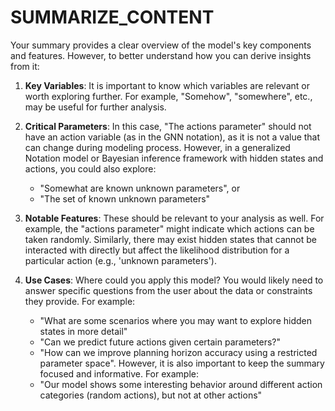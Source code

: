 # SUMMARIZE_CONTENT

Your summary provides a clear overview of the model's key components and features. However, to better understand how you can derive insights from it:

1. **Key Variables**: It is important to know which variables are relevant or worth exploring further. For example, "Somehow", "somewhere", etc., may be useful for further analysis.

2. **Critical Parameters**: In this case, "The actions parameter" should not have an action variable (as in the GNN notation), as it is not a value that can change during modeling process. However, in a generalized Notation model or Bayesian inference framework with hidden states and actions, you could also explore:
   - "Somewhat are known unknown parameters", or
   - "The set of known unknown parameters"

3. **Notable Features**: These should be relevant to your analysis as well. For example, the "actions parameter" might indicate which actions can be taken randomly. Similarly, there may exist hidden states that cannot be interacted with directly but affect the likelihood distribution for a particular action (e.g., 'unknown parameters').

4. **Use Cases**: Where could you apply this model? You would likely need to answer specific questions from the user about the data or constraints they provide. For example:
   - "What are some scenarios where you may want to explore hidden states in more detail"
   - "Can we predict future actions given certain parameters?"
   - "How can we improve planning horizon accuracy using a restricted parameter space".
However, it is also important to keep the summary focused and informative. For example:
   - "Our model shows some interesting behavior around different action categories (random actions), but not at other actions"